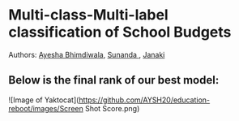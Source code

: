 # Multi-class-Multi-label classification of School Budgets
Authors: <a href="https://github.com/AYSH20">Ayesha Bhimdiwala</a>, <a href="https://github.com/suunni">Sunanda </a>, <a href="https://github.com/janumudvari">Janaki </a>

## Below is the final rank of our best model:
![Image of Yaktocat](https://github.com/AYSH20/education-reboot/images/Screen Shot Score.png)
